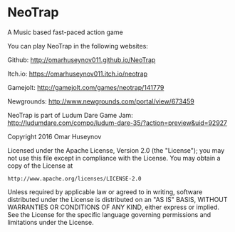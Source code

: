# NeoTrap
A Music based fast-paced action game

You can play NeoTrap in the following websites:

Github: http://omarhuseynov011.github.io/NeoTrap

Itch.io: https://omarhuseynov011.itch.io/neotrap

Gamejolt: http://gamejolt.com/games/neotrap/141779

Newgrounds: http://www.newgrounds.com/portal/view/673459

NeoTrap is part of Ludum Dare Game Jam: http://ludumdare.com/compo/ludum-dare-35/?action=preview&uid=92927

Copyright 2016 Omar Huseynov

Licensed under the Apache License, Version 2.0 (the "License");
you may not use this file except in compliance with the License.
You may obtain a copy of the License at

    http://www.apache.org/licenses/LICENSE-2.0

Unless required by applicable law or agreed to in writing, software
distributed under the License is distributed on an "AS IS" BASIS,
WITHOUT WARRANTIES OR CONDITIONS OF ANY KIND, either express or implied.
See the License for the specific language governing permissions and
limitations under the License.
